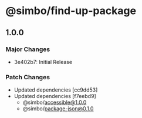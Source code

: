 # @simbo/find-up-package

## 1.0.0

### Major Changes

- 3e402b7: Initial Release

### Patch Changes

- Updated dependencies [cc9dd53]
- Updated dependencies [f7eebd9]
  - @simbo/accessible@1.0.0
  - @simbo/package-json@0.1.0

